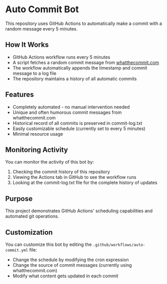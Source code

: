 # Auto Commit Bot

This repository uses GitHub Actions to automatically make a commit with a random message every 5 minutes.

## How It Works

- GitHub Actions workflow runs every 5 minutes
- A script fetches a random commit message from [whatthecommit.com](https://whatthecommit.com)
- The workflow automatically appends the timestamp and commit message to a log file
- The repository maintains a history of all automatic commits

## Features

- Completely automated - no manual intervention needed
- Unique and often humorous commit messages from whatthecommit.com
- Historical record of all commits is preserved in commit-log.txt
- Easily customizable schedule (currently set to every 5 minutes)
- Minimal resource usage

## Monitoring Activity

You can monitor the activity of this bot by:
1. Checking the commit history of this repository
2. Viewing the Actions tab in GitHub to see the workflow runs
3. Looking at the commit-log.txt file for the complete history of updates

## Purpose

This project demonstrates GitHub Actions' scheduling capabilities and automated git operations.

## Customization

You can customize this bot by editing the `.github/workflows/auto-commit.yml` file:
- Change the schedule by modifying the cron expression
- Change the source of commit messages (currently using whatthecommit.com)
- Modify what content gets updated in each commit